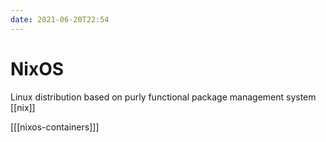```yaml
---
date: 2021-06-20T22:54
---
```


# NixOS
Linux distribution based on purly functional package management system [[nix]]

[[[nixos-containers]]]
